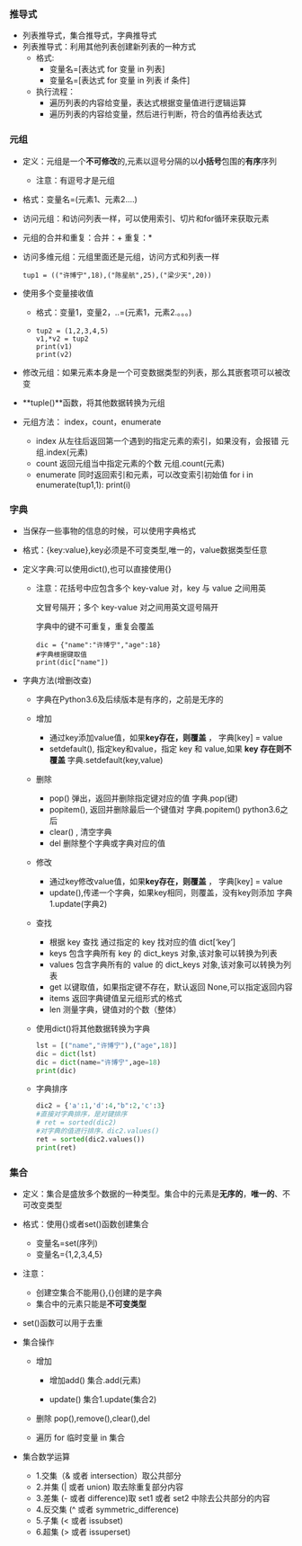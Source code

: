 ### 推导式

- 列表推导式，集合推导式，字典推导式
- 列表推导式：利用其他列表创建新列表的一种方式
  - 格式:
    - 变量名=[表达式  for  变量 in 列表]
    - 变量名=[表达式  for  变量 in 列表  if  条件]
  - 执行流程：
    - 遍历列表的内容给变量，表达式根据变量值进行逻辑运算
    - 遍历列表的内容给变量，然后进行判断，符合的值再给表达式

### 元组

- 定义：元组是一个**不可修改**的,元素以逗号分隔的以**小括号**包围的**有序**序列
  - 注意：有逗号才是元组

- 格式：变量名=(元素1、元素2....)

- 访问元组：和访问列表一样，可以使用索引、切片和for循环来获取元素

- 元组的合并和重复：合并：+    重复：*

- 访问多维元组：元组里面还是元组，访问方式和列表一样

  ```
  tup1 = (("许博宁",18),("陈星航",25),("梁少天",20))
  ```

- 使用多个变量接收值

  - 格式：变量1，变量2，..=(元素1，元素2.。。。)

  - ```
    tup2 = (1,2,3,4,5)
    v1,*v2 = tup2
    print(v1)
    print(v2)
    ```

- 修改元组：如果元素本身是一个可变数据类型的列表，那么其嵌套项可以被改变

- **tuple()**函数，将其他数据转换为元组

- 元组方法： index，count，enumerate

  - index  从左往后返回第一个遇到的指定元素的索引，如果没有，会报错     元组.index(元素)
  - count  返回元组当中指定元素的个数    元组.count(元素)
  - enumerate  同时返回索引和元素，可以改变索引初始值    for i in enumerate(tup1,1):    print(i)

### 字典

- 当保存一些事物的信息的时候，可以使用字典格式

- 格式：{key:value},key必须是不可变类型,唯一的，value数据类型任意

- 定义字典:可以使用dict(),也可以直接使用{}

  - 注意：花括号中应包含多个 key-value 对，key 与 value 之间用英 

    文冒号隔开；多个 key-value 对之间用英文逗号隔开

    字典中的键不可重复，重复会覆盖

    ```
    dic = {"name":"许博宁","age":18}
    #字典根据键取值
    print(dic["name"])
    ```

- 字典方法(增删改查)

  - 字典在Python3.6及后续版本是有序的，之前是无序的

  - 增加
    - 通过key添加value值，如果**key存在，则覆盖**  ，   字典[key] = value
    - setdefault(), 指定key和value，指定 key 和 value,如果 **key 存在则不覆盖**    字典.setdefault(key,value)
  - 删除
    -  pop() 弹出，返回并删除指定键对应的值   字典.pop(键)
    - popitem(),   返回并删除最后一个键值对   字典.popitem()    python3.6之后
    - clear() ,   清空字典
    - del   删除整个字典或字典对应的值

  - 修改

    - 通过key修改value值，如果**key存在，则覆盖**  ，   字典[key] = value
    - update(),传递一个字典，如果key相同，则覆盖，没有key则添加    字典1.update(字典2)

  - 查找

    - 根据 key 查找 通过指定的 key 找对应的值 dict[‘key’] 
    - keys 包含字典所有 key 的 dict_keys 对象,该对象可以转换为列表 
    - values 包含字典所有的 value 的 dict_keys 对象,该对象可以转换为列表 
    - get 以键取值，如果指定键不存在，默认返回 None,可以指定返回内容 
    -  items 返回字典键值呈元组形式的格式
    -  len 测量字典，键值对的个数（整体）

  - 使用dict()将其他数据转换为字典

    ```python
    lst = [("name","许博宁"),("age",18)]
    dic = dict(lst)
    dic = dict(name="许博宁",age=18)
    print(dic)
    ```

  - 字典排序

    ```python
    dic2 = {'a':1,'d':4,"b":2,'c':3}
    #直接对字典排序，是对键排序
    # ret = sorted(dic2)
    #对字典的值进行排序，dic2.values()
    ret = sorted(dic2.values())
    print(ret)
    ```

    

### 集合

- 定义：集合是盛放多个数据的一种类型。集合中的元素是**无序的**，**唯一的**、不可改变类型

- 格式：使用{}或者set()函数创建集合

  - 变量名=set(序列)
  - 变量名={1,2,3,4,5}

- 注意：

  - 创建空集合不能用{},{}创建的是字典
  - 集合中的元素只能是**不可变类型**

- set()函数可以用于去重

- 集合操作

  - 增加

    - 增加add()  集合.add(元素)

    - update()   集合1.update(集合2)

  - 删除 pop(),remove(),clear(),del

  - 遍历 for  临时变量 in 集合

- 集合数学运算

  - 1.交集（& 或者 intersection）取公共部分 
  - 2.并集 (| 或者 union) 取去除重复部分内容 
  - 3.差集 (- 或者 difference)取 set1 或者 set2 中除去公共部分的内容 
  - 4.反交集 (^ 或者 symmetric_difference) 
  - 5.子集 (< 或者 issubset) 
  - 6.超集 (> 或者 issuperset)